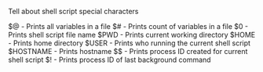 Tell about shell script special characters

$@ - Prints all variables in a file 
$# - Prints count of variables in a file
$0 - Prints shell script file name
$PWD - Prints current working directory
$HOME - Prints home directory
$USER - Prints who running the current shell script
$HOSTNAME - Prints hostname
$$ - Prints process ID created for current shell script
$! - Prints process ID of last background command

